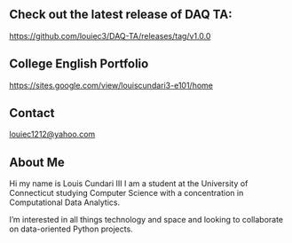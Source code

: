 ## **Check out the latest release of DAQ TA:** 


https://github.com/louiec3/DAQ-TA/releases/tag/v1.0.0 

## **College English Portfolio**


https://sites.google.com/view/louiscundari3-e101/home

## Contact


louiec1212@yahoo.com

## **About Me**


Hi my name is Louis Cundari III I am a student at the University of Connecticut studying Computer Science with a concentration in Computational Data Analytics.

I’m interested in all things technology and space and looking to collaborate on data-oriented Python projects.

<!---
louiec3/louiec3 is a ✨ special ✨ repository because its `README.md` (this file) appears on your GitHub profile.
You can click the Preview link to take a look at your changes.
--->
